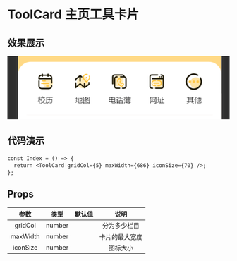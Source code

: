 # ToolCard 主页工具卡片

## 效果展示

![alt text](assets/1754565388455image.png)

## 代码演示

```tsx
const Index = () => {
  return <ToolCard gridCol={5} maxWidth={686} iconSize={70} />;
};
```

## Props

|   参数   |  类型  | 默认值 |      说明      |
| :------: | :----: | :----: | :------------: |
| gridCol  | number |        |  分为多少栏目  |
| maxWidth | number |        | 卡片的最大宽度 |
| iconSize | number |        |    图标大小    |
